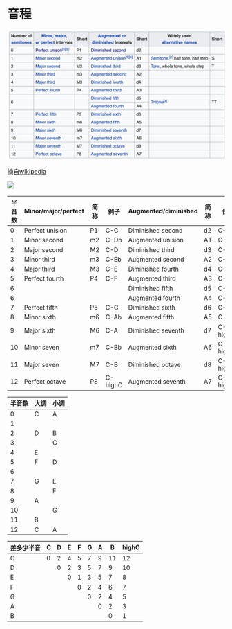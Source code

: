 # 音程

![](../images/basic/interval_wikipedia.png)

摘自[wikipedia](https://en.wikipedia.org/wiki/Interval_(music))

![](../../images/guitar/interval_book.png)

| 半音数 | Minor/major/perfect | 简称 | 例子    | Augmented/diminished | 简称 | 例子     |
| ------ | ------------------- | ---- | ------- | -------------------- | ---- | -------- |
| 0      | Perfect unision     | P1   | C-C     | Diminished second    | d2   | C-Dbb    |
| 1      | Minor second        | m2   | C-Db    | Augmented unision    | A1   | C-C#     |
| 2      | Major second        | M2   | C-D     | Diminished third     | d3   | C-Ebb    |
| 3      | Minor third         | m3   | C-Eb    | Augmented second     | A2   | C-D#     |
| 4      | Major third         | M3   | C-E     | Diminished fourth    | d4   | C-Fb     |
| 5      | Perfect fourth      | P4   | C-F     | Augmented third      | A3   | C-E#     |
| 6      |                     |      |         | Diminished fifth     | d5   | C-Gb     |
| 6      |                     |      |         | Augmented fourth     | A4   | C-F#     |
| 7      | Perfect fifth       | P5   | C-G     | Diminished sixth     | d6   | C-Ab     |
| 8      | Minor sixth         | m6   | C-Ab    | Augmented fifth      | A5   | C-G#     |
| 9      | Major sixth         | M6   | C-A     | Diminished seventh   | d7   | C-highBb |
| 10     | Minor seven         | m7   | C-Bb    | Augmented sixth      | A6   | C-highA# |
| 11     | Major seven         | M7   | C-B     | Diminished octave    | d8   | C-highCb |
| 12     | Perfect octave      | P8   | C-highC | Augmented seventh    | A7   | C-highB# |


| 半音数 | 大调 | 小调 |
| ------ | ---- | ---- |
| 0      | C    | A    |
| 1      |      |      |
| 2      | D    | B    |
| 3      |      | C    |
| 4      | E    |      |
| 5      | F    | D    |
| 6      |      |      |
| 7      | G    | E    |
| 8      |      | F    |
| 9      | A    |      |
| 10     |      | G    |
| 11     | B    |      |
| 12     | C    | A    |

| 差多少半音 | C   | D   | E   | F   | G   | A   | B   | highC |
| ---------- | --- | --- | --- | --- | --- | --- | --- | ----- |
| C          | 0   | 2   | 4   | 5   | 7   | 9   | 11  | 12    |
| D          |     | 0   | 2   | 3   | 5   | 7   | 9   | 10    |
| E          |     |     | 0   | 1   | 3   | 5   | 7   | 8     |
| F          |     |     |     | 0   | 2   | 4   | 6   | 7     |
| G          |     |     |     |     | 0   | 2   | 4   | 5     |
| A          |     |     |     |     |     | 0   | 2   | 3     |
| B          |     |     |     |     |     |     | 0   | 1     |
